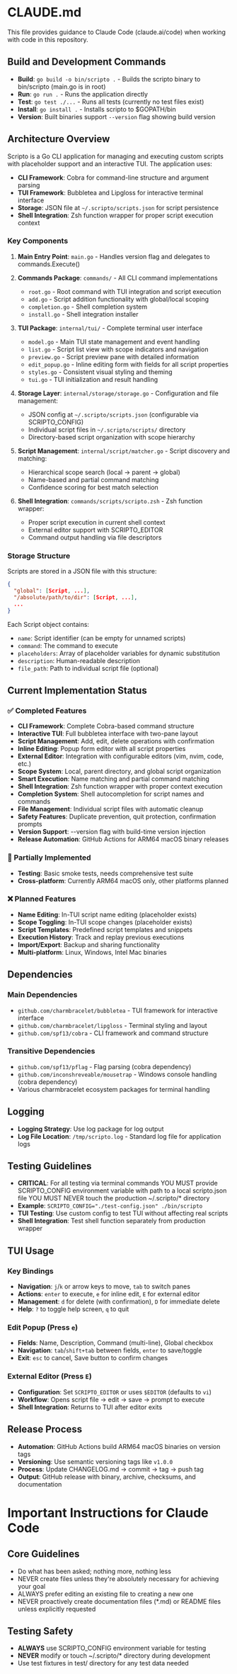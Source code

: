 # CLAUDE.md

This file provides guidance to Claude Code (claude.ai/code) when working with code in this repository.

## Build and Development Commands

- **Build**: `go build -o bin/scripto .` - Builds the scripto binary to bin/scripto (main.go is in root)
- **Run**: `go run .` - Runs the application directly
- **Test**: `go test ./...` - Runs all tests (currently no test files exist)
- **Install**: `go install .` - Installs scripto to $GOPATH/bin
- **Version**: Built binaries support `--version` flag showing build version

## Architecture Overview

Scripto is a Go CLI application for managing and executing custom scripts with placeholder support and an interactive TUI. The application uses:

- **CLI Framework**: Cobra for command-line structure and argument parsing
- **TUI Framework**: Bubbletea and Lipgloss for interactive terminal interface
- **Storage**: JSON file at `~/.scripto/scripts.json` for script persistence
- **Shell Integration**: Zsh function wrapper for proper script execution context

### Key Components

1. **Main Entry Point**: `main.go` - Handles version flag and delegates to commands.Execute()

2. **Commands Package**: `commands/` - All CLI command implementations
   - `root.go` - Root command with TUI integration and script execution
   - `add.go` - Script addition functionality with global/local scoping
   - `completion.go` - Shell completion system
   - `install.go` - Shell integration installer

3. **TUI Package**: `internal/tui/` - Complete terminal user interface
   - `model.go` - Main TUI state management and event handling
   - `list.go` - Script list view with scope indicators and navigation
   - `preview.go` - Script preview pane with detailed information
   - `edit_popup.go` - Inline editing form with fields for all script properties
   - `styles.go` - Consistent visual styling and theming
   - `tui.go` - TUI initialization and result handling

4. **Storage Layer**: `internal/storage/storage.go` - Configuration and file management:
   - JSON config at `~/.scripto/scripts.json` (configurable via SCRIPTO_CONFIG)
   - Individual script files in `~/.scripto/scripts/` directory
   - Directory-based script organization with scope hierarchy

5. **Script Management**: `internal/script/matcher.go` - Script discovery and matching:
   - Hierarchical scope search (local → parent → global)
   - Name-based and partial command matching
   - Confidence scoring for best match selection

6. **Shell Integration**: `commands/scripts/scripto.zsh` - Zsh function wrapper:
   - Proper script execution in current shell context
   - External editor support with SCRIPTO_EDITOR
   - Command output handling via file descriptors

### Storage Structure

Scripts are stored in a JSON file with this structure:
```json
{
  "global": [Script, ...],
  "/absolute/path/to/dir": [Script, ...],
  ...
}
```

Each Script object contains:
- `name`: Script identifier (can be empty for unnamed scripts)
- `command`: The command to execute
- `placeholders`: Array of placeholder variables for dynamic substitution
- `description`: Human-readable description
- `file_path`: Path to individual script file (optional)

## Current Implementation Status

### ✅ Completed Features

- **CLI Framework**: Complete Cobra-based command structure
- **Interactive TUI**: Full bubbletea interface with two-pane layout
- **Script Management**: Add, edit, delete operations with confirmation
- **Inline Editing**: Popup form editor with all script properties
- **External Editor**: Integration with configurable editors (vim, nvim, code, etc.)
- **Scope System**: Local, parent directory, and global script organization
- **Smart Execution**: Name matching and partial command matching
- **Shell Integration**: Zsh function wrapper with proper context execution
- **Completion System**: Shell autocompletion for script names and commands
- **File Management**: Individual script files with automatic cleanup
- **Safety Features**: Duplicate prevention, quit protection, confirmation prompts
- **Version Support**: --version flag with build-time version injection
- **Release Automation**: GitHub Actions for ARM64 macOS binary releases

### 🔄 Partially Implemented

- **Testing**: Basic smoke tests, needs comprehensive test suite
- **Cross-platform**: Currently ARM64 macOS only, other platforms planned

### ❌ Planned Features

- **Name Editing**: In-TUI script name editing (placeholder exists)
- **Scope Toggling**: In-TUI scope changes (placeholder exists)
- **Script Templates**: Predefined script templates and snippets
- **Execution History**: Track and replay previous executions
- **Import/Export**: Backup and sharing functionality
- **Multi-platform**: Linux, Windows, Intel Mac binaries

## Dependencies

### Main Dependencies
- `github.com/charmbracelet/bubbletea` - TUI framework for interactive interface
- `github.com/charmbracelet/lipgloss` - Terminal styling and layout
- `github.com/spf13/cobra` - CLI framework and command structure

### Transitive Dependencies  
- `github.com/spf13/pflag` - Flag parsing (cobra dependency)
- `github.com/inconshreveable/mousetrap` - Windows console handling (cobra dependency)
- Various charmbracelet ecosystem packages for terminal handling

## Logging

- **Logging Strategy**: Use log package for log output
- **Log File Location**: `/tmp/scripto.log` - Standard log file for application logs

## Testing Guidelines

- **CRITICAL**: For all testing via terminal commands YOU MUST provide SCRIPTO_CONFIG environment variable with path to a local scripto.json file YOU MUST NEVER touch the production ~/.scripto/* directory
- **Example**: `SCRIPTO_CONFIG="./test-config.json" ./bin/scripto`
- **TUI Testing**: Use custom config to test TUI without affecting real scripts
- **Shell Integration**: Test shell function separately from production wrapper

## TUI Usage

### Key Bindings
- **Navigation**: `j`/`k` or arrow keys to move, `tab` to switch panes
- **Actions**: `enter` to execute, `e` for inline edit, `E` for external editor
- **Management**: `d` for delete (with confirmation), `D` for immediate delete
- **Help**: `?` to toggle help screen, `q` to quit

### Edit Popup (Press `e`)
- **Fields**: Name, Description, Command (multi-line), Global checkbox
- **Navigation**: `tab`/`shift+tab` between fields, `enter` to save/toggle
- **Exit**: `esc` to cancel, Save button to confirm changes

### External Editor (Press `E`)
- **Configuration**: Set `SCRIPTO_EDITOR` or uses `$EDITOR` (defaults to `vi`)
- **Workflow**: Opens script file → edit → save → prompt to execute
- **Shell Integration**: Returns to TUI after editor exits

## Release Process

- **Automation**: GitHub Actions build ARM64 macOS binaries on version tags
- **Versioning**: Use semantic versioning tags like `v1.0.0`
- **Process**: Update CHANGELOG.md → commit → tag → push tag
- **Output**: GitHub release with binary, archive, checksums, and documentation

# Important Instructions for Claude Code

## Core Guidelines
- Do what has been asked; nothing more, nothing less
- NEVER create files unless they're absolutely necessary for achieving your goal
- ALWAYS prefer editing an existing file to creating a new one
- NEVER proactively create documentation files (*.md) or README files unless explicitly requested

## Testing Safety
- **ALWAYS** use SCRIPTO_CONFIG environment variable for testing
- **NEVER** modify or touch ~/.scripto/* directory during development
- Use test fixtures in test/ directory for any test data needed 